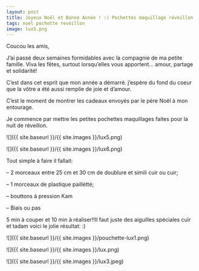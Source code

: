```yaml
---
layout: post
title: Joyeux Noël et Bonne Année ! :) Pochettes maquillage réveillon
tags: noel pochette reveillon
image: lux5.png
---
```

Coucou les amis,

J’ai passé deux semaines formidables avec la compagnie de ma petite famille. Viva les fêtes, surtout lorsqu’elles vous apportent… amour, partage et solidarité!

C’est dans cet esprit que mon année a démarré. j’espère du fond du coeur que la vôtre a été aussi remplie de joie et d’amour.

C’est le moment de montrer les cadeaux envoyés par le père Noël à mon entourage.

Je commence par mettre les petites pochettes maquillages faites pour la nuit de réveillon.

![]({{ site.baseurl }}/{{ site.images }}/lux5.png)

![]({{ site.baseurl }}/{{ site.images }}/lux6.png)

Tout simple à faire il fallait:

– 2 morceaux entre 25 cm et 30 cm de doublure et simili cuir ou cuir;

– 1 morceaux de plastique paillétté;

– bouttons à pression Kam

– Biais ou pas

5 min à couper et 10 min à réaliser!!Il faut juste des aiguilles spéciales cuir et tadam voici le jolie résultat: :)

![]({{ site.baseurl }}/{{ site.images }}/pouchette-lux1.png)

![]({{ site.baseurl }}/{{ site.images }}/lux.png)

![]({{ site.baseurl }}/{{ site.images }}/lux3.jpeg)